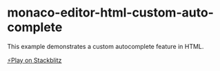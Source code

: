 # monaco-editor-html-custom-auto-complete

This example demonstrates a custom autocomplete feature in HTML.

[⚡️Play on Stackblitz](https://stackblitz.com/~/github.com/relliv/monaco-editor-html-custom-auto-complete)